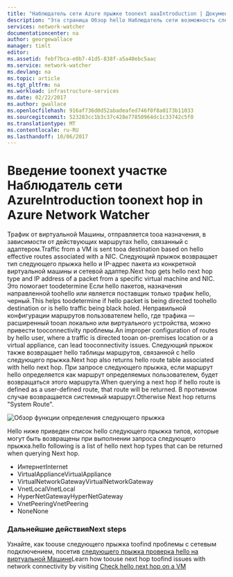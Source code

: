 ```yaml
---
title: "Наблюдатель сети Azure прыжке toonext aaaIntroduction | Документы Microsoft"
description: "Эта страница Обзор hello Наблюдатель сети возможность следующего прыжка"
services: network-watcher
documentationcenter: na
author: georgewallace
manager: timlt
editor: 
ms.assetid: febf7bca-e0b7-41d5-838f-a5a40ebc5aac
ms.service: network-watcher
ms.devlang: na
ms.topic: article
ms.tgt_pltfrm: na
ms.workload: infrastructure-services
ms.date: 02/22/2017
ms.author: gwallace
ms.openlocfilehash: 916af736d0d52abadeafed746f0f8a0173b11033
ms.sourcegitcommit: 523283cc1b3c37c428e77850964dc1c33742c5f0
ms.translationtype: MT
ms.contentlocale: ru-RU
ms.lasthandoff: 10/06/2017
---
```

# <a name="introduction-toonext-hop-in-azure-network-watcher"></a><span data-ttu-id="0a086-103">Введение toonext участке Наблюдатель сети Azure</span><span class="sxs-lookup"><span data-stu-id="0a086-103">Introduction toonext hop in Azure Network Watcher</span></span>

<span data-ttu-id="0a086-104">Трафик от виртуальной Машины, отправляется tooa назначения, в зависимости от действующих маршрутах hello, связанный с адаптером.</span><span class="sxs-lookup"><span data-stu-id="0a086-104">Traffic from a VM is sent tooa destination based on hello effective routes associated with a NIC.</span></span> <span data-ttu-id="0a086-105">Следующий прыжок возвращает тип следующего прыжка hello и IP-адрес пакета из конкретной виртуальной машины и сетевой адаптер.</span><span class="sxs-lookup"><span data-stu-id="0a086-105">Next hop gets hello next hop type and IP address of a packet from a specific virtual machine and NIC.</span></span> <span data-ttu-id="0a086-106">Это помогает toodetermine Если hello пакетов, назначения направленной toohello или является поставщик только трафик hello, черный.</span><span class="sxs-lookup"><span data-stu-id="0a086-106">This helps toodetermine if hello packet is being directed toohello destination or is hello traffic being black holed.</span></span> <span data-ttu-id="0a086-107">Неправильной конфигурации маршрутов пользователем hello, где трафика — расширенный tooan локально или виртуального устройства, можно привести tooconnectivity проблемы.</span><span class="sxs-lookup"><span data-stu-id="0a086-107">An improper configuration of routes by hello user, where a traffic is directed tooan on-premises location or a virtual appliance, can lead tooconnectivity issues.</span></span> <span data-ttu-id="0a086-108">Следующий прыжок также возвращает hello таблицы маршрутов, связанной с hello следующего прыжка.</span><span class="sxs-lookup"><span data-stu-id="0a086-108">Next hop also returns hello route table associated with hello next hop.</span></span> <span data-ttu-id="0a086-109">При запросе следующего прыжка, если маршрут hello определяется как маршрут определяемых пользователем, будет возвращаться этого маршрута.</span><span class="sxs-lookup"><span data-stu-id="0a086-109">When querying a next hop if hello route is defined as a user-defined route, that route will be returned.</span></span> <span data-ttu-id="0a086-110">В противном случае возвращается системный маршрут.</span><span class="sxs-lookup"><span data-stu-id="0a086-110">Otherwise Next hop returns "System Route".</span></span>

![Обзор функции определения следующего прыжка][1]

<span data-ttu-id="0a086-112">Hello ниже приведен список hello следующего прыжка типов, которые могут быть возвращены при выполнении запроса следующего прыжка.</span><span class="sxs-lookup"><span data-stu-id="0a086-112">hello following is a list of hello next hop types that can be returned when querying Next hop.</span></span>

* <span data-ttu-id="0a086-113">Интернет</span><span class="sxs-lookup"><span data-stu-id="0a086-113">Internet</span></span>
* <span data-ttu-id="0a086-114">VirtualAppliance</span><span class="sxs-lookup"><span data-stu-id="0a086-114">VirtualAppliance</span></span>
* <span data-ttu-id="0a086-115">VirtualNetworkGateway</span><span class="sxs-lookup"><span data-stu-id="0a086-115">VirtualNetworkGateway</span></span>
* <span data-ttu-id="0a086-116">VnetLocal</span><span class="sxs-lookup"><span data-stu-id="0a086-116">VnetLocal</span></span>
* <span data-ttu-id="0a086-117">HyperNetGateway</span><span class="sxs-lookup"><span data-stu-id="0a086-117">HyperNetGateway</span></span>
* <span data-ttu-id="0a086-118">VnetPeering</span><span class="sxs-lookup"><span data-stu-id="0a086-118">VnetPeering</span></span>
* <span data-ttu-id="0a086-119">None</span><span class="sxs-lookup"><span data-stu-id="0a086-119">None</span></span>

### <a name="next-steps"></a><span data-ttu-id="0a086-120">Дальнейшие действия</span><span class="sxs-lookup"><span data-stu-id="0a086-120">Next steps</span></span>

<span data-ttu-id="0a086-121">Узнайте, как toouse следующего прыжка toofind проблемы с сетевым подключением, посетив [следующего прыжка проверка hello на виртуальной Машине](network-watcher-check-next-hop-portal.md)</span><span class="sxs-lookup"><span data-stu-id="0a086-121">Learn how toouse next hop toofind issues with network connectivity by visiting [Check hello next hop on a VM](network-watcher-check-next-hop-portal.md)</span></span>

<!--Image references-->
[1]: ./media/network-watcher-next-hop-overview/figure1.png













